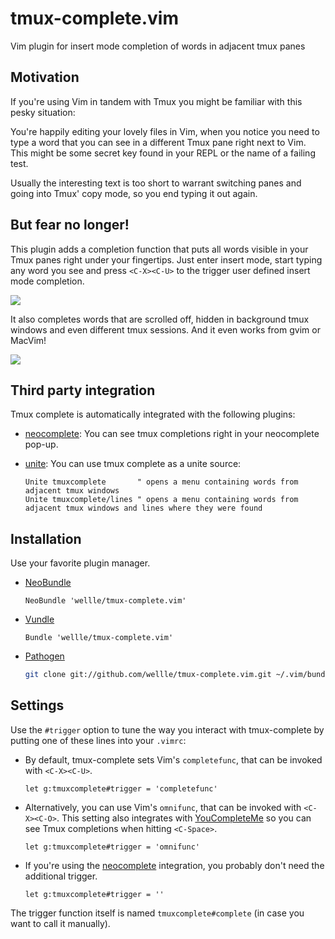 # tmux-complete.vim

Vim plugin for insert mode completion of words in adjacent tmux panes

## Motivation

If you're using Vim in tandem with Tmux you might be familiar with this pesky
situation:

You're happily editing your lovely files in Vim, when you notice you need to
type a word that you can see in a different Tmux pane right next to Vim. This
might be some secret key found in your REPL or the name of a failing test.

Usually the interesting text is too short to warrant switching panes and going
into Tmux' copy mode, so you end typing it out again.

## But fear no longer!

This plugin adds a completion function that puts all words visible in your Tmux
panes right under your fingertips. Just enter insert mode, start typing any
word you see and press `<C-X><C-U>` to the trigger user defined insert mode
completion.

![][example]

It also completes words that are scrolled off, hidden in background tmux
windows and even different tmux sessions. And it even works from gvim or
MacVim!

![][gvim]

[example]: https://raw.githubusercontent.com/wellle/images/master/tmux-complete-example.png
[gvim]: https://raw.githubusercontent.com/wellle/images/master/gvim-complete.png

## Third party integration

Tmux complete is automatically integrated with the following plugins:

- [neocomplete](https://github.com/Shougo/neocomplete.vim): You can see tmux
    completions right in your neocomplete pop-up.

- [unite](https://github.com/Shougo/unite.vim): You can use tmux complete
    as a unite source:

    ```vim
    Unite tmuxcomplete       " opens a menu containing words from adjacent tmux windows
    Unite tmuxcomplete/lines " opens a menu containing words from adjacent tmux windows and lines where they were found
    ```

## Installation

Use your favorite plugin manager.

- [NeoBundle](https://github.com/Shougo/neobundle.vim)

    ```vim
    NeoBundle 'wellle/tmux-complete.vim'
    ```

- [Vundle](https://github.com/gmarik/Vundle.vim)

    ```vim
    Bundle 'wellle/tmux-complete.vim'
    ```

- [Pathogen](https://github.com/tpope/vim-pathogen)

    ```sh
    git clone git://github.com/wellle/tmux-complete.vim.git ~/.vim/bundle/tmux-complete.vim
    ```

## Settings

Use the `#trigger` option to tune the way you interact with
tmux-complete by putting one of these lines into your `.vimrc`:

- By default, tmux-complete sets Vim's `completefunc`, that can be invoked with
    `<C-X><C-U>`.

    ```vim
    let g:tmuxcomplete#trigger = 'completefunc'
    ```

- Alternatively, you can use Vim's `omnifunc`, that can be invoked with
    `<C-X><C-O>`. This setting also integrates with
    [YouCompleteMe](https://github.com/Valloric/YouCompleteMe) so you can see
    Tmux completions when hitting `<C-Space>`.

    ```vim
    let g:tmuxcomplete#trigger = 'omnifunc'
    ```

- If you're using the [neocomplete](https://github.com/Shougo/neocomplete.vim)
    integration, you probably don't need the additional trigger.

    ```vim
    let g:tmuxcomplete#trigger = ''
    ```

The trigger function itself is named `tmuxcomplete#complete` (in case you want
to call it manually).
